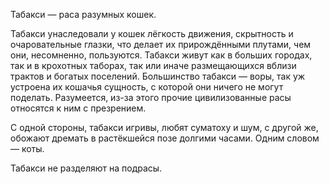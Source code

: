 Табакси — раса разумных кошек.
 
Табакси унаследовали у кошек лёгкость движения, скрытность и очаровательные глазки, что делает их прирождёнными плутами, чем они, несомненно, пользуются. Табакси живут как в больших городах, так и в крохотных таборах, так или иначе размещающихся вблизи трактов и богатых поселений. Большинство табакси — воры, так уж устроена их кошачья сущность, с которой они ничего не могут поделать. Разумеется, из-за этого прочие цивилизованные расы относятся к ним с презрением.
 
С одной стороны, табакси игривы, любят суматоху и шум, с другой же, обожают дремать в растёкшейся позе долгими часами. Одним словом — коты.

Табакси не разделяют на подрасы.